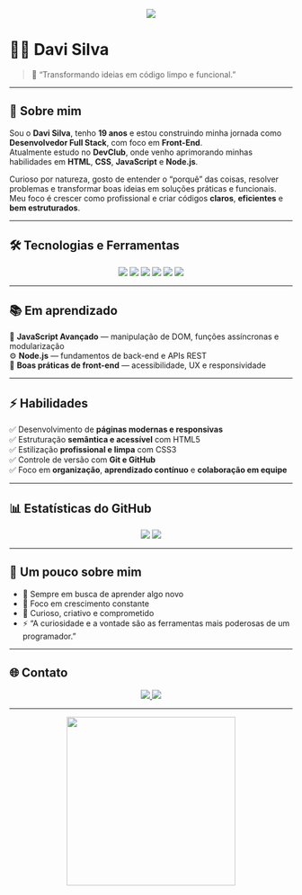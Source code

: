 <!-- Banner animado -->
<p align="center">
  <img src="https://readme-typing-svg.herokuapp.com/?lines=Transformando+ideias+em+código+💡;Aprendendo+e+evoluindo+todo+dia+🚀;Desenvolvedor+Front-End+💻&center=true&width=500&height=50">
</p>

# 👨‍💻 Davi Silva  

> 💬 “Transformando ideias em código limpo e funcional.”  

---

## 🚀 Sobre mim  
Sou o **Davi Silva**, tenho **19 anos** e estou construindo minha jornada como **Desenvolvedor Full Stack**, com foco em **Front-End**.  
Atualmente estudo no **DevClub**, onde venho aprimorando minhas habilidades em **HTML**, **CSS**, **JavaScript** e **Node.js**.  

Curioso por natureza, gosto de entender o “porquê” das coisas, resolver problemas e transformar boas ideias em soluções práticas e funcionais.  
Meu foco é crescer como profissional e criar códigos **claros**, **eficientes** e **bem estruturados**.

---

## 🛠️ Tecnologias e Ferramentas  
<p align="center">
  <img src="https://img.shields.io/badge/HTML5-E34F26?style=for-the-badge&logo=html5&logoColor=white">
  <img src="https://img.shields.io/badge/CSS3-1572B6?style=for-the-badge&logo=css3&logoColor=white">
  <img src="https://img.shields.io/badge/JavaScript-F7DF1E?style=for-the-badge&logo=javascript&logoColor=black">
  <img src="https://img.shields.io/badge/Node.js-339933?style=for-the-badge&logo=nodedotjs&logoColor=white">
  <img src="https://img.shields.io/badge/Git-F05032?style=for-the-badge&logo=git&logoColor=white">
  <img src="https://img.shields.io/badge/GitHub-181717?style=for-the-badge&logo=github&logoColor=white">
</p>

---

## 📚 Em aprendizado  
🧩 **JavaScript Avançado** — manipulação de DOM, funções assíncronas e modularização  
⚙️ **Node.js** — fundamentos de back-end e APIs REST  
🎨 **Boas práticas de front-end** — acessibilidade, UX e responsividade  

---

## ⚡ Habilidades  
✅ Desenvolvimento de **páginas modernas e responsivas**  
✅ Estruturação **semântica e acessível** com HTML5  
✅ Estilização **profissional e limpa** com CSS3  
✅ Controle de versão com **Git e GitHub**  
✅ Foco em **organização**, **aprendizado contínuo** e **colaboração em equipe**

---

## 📊 Estatísticas do GitHub  
<p align="center">
  <img src="https://github-readme-stats.vercel.app/api?username=dsvisilva&show_icons=true&theme=tokyonight&hide_border=true&bg_color=0d1117">
  <img src="https://github-readme-stats.vercel.app/api/top-langs/?username=dsvisilva&layout=compact&theme=tokyonight&hide_border=true&bg_color=0d1117">
</p>

---

## 🧠 Um pouco sobre mim  
- 🌱 Sempre em busca de aprender algo novo  
- 🎯 Foco em crescimento constante  
- 💬 Curioso, criativo e comprometido  
- ⚡ “A curiosidade e a vontade são as ferramentas mais poderosas de um programador.”  

---

## 🌐 Contato  
<p align="center">
  <a href="https://www.linkedin.com/in/dsvisilva/" target="_blank">
    <img src="https://img.shields.io/badge/LinkedIn-0A66C2?style=for-the-badge&logo=linkedin&logoColor=white">
  </a>
  <a href="mailto:sdavih06@gmail.com" target="_blank">
    <img src="https://img.shields.io/badge/Email-D14836?style=for-the-badge&logo=gmail&logoColor=white">
  </a>
</p>

---

<p align="center">
  <img src="https://i.pinimg.com/originals/1b/1a/3e/1b1a3e6f8b90cb6f451c5dc3df28f8c1.gif" width="300">
</p>


<!--
**dsvisilva/dsvisilva** is a ✨ _special_ ✨ repository because its `README.md` (this file) appears on your GitHub profile.

Here are some ideas to get you started:

- 🔭 I’m currently working on ...
- 🌱 I’m currently learning ...
- 👯 I’m looking to collaborate on ...
- 🤔 I’m looking for help with ...
- 💬 Ask me about ...
- 📫 How to reach me: ...
- 😄 Pronouns: ...
- ⚡ Fun fact: ...
-->
